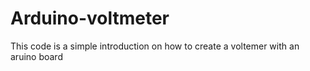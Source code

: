 # Arduino-voltmeter
This code is a simple introduction on how to create a voltemer with an aruino board
